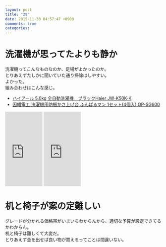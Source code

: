 ```yaml
---
layout: post
title: "29"
date: 2015-11-30 04:57:47 +0900
comments: true
categories: 
---
```


洗濯機が思ってたよりも静か
===
洗濯機ってこんなものなのか、足場がよかったのか。  
とりあえずたしかに聞いていた通り掃除はしやすい。  
よかった。  
組み合わせはこんな感じ。

* <a rel="nofollow" href="http://www.amazon.co.jp/gp/product/B015XKQ8KM/ref=as_li_qf_sp_asin_tl?ie=UTF8&camp=247&creative=1211&creativeASIN=B015XKQ8KM&linkCode=as2&tag=5000164-22">ハイアール 5.0kg 全自動洗濯機　ブラックHaier JW-K50K-K</a><img src="http://ir-jp.amazon-adsystem.com/e/ir?t=5000164-22&l=as2&o=9&a=B015XKQ8KM" width="1" height="1" border="0" alt="" style="border:none !important; margin:0px !important;" />
* <a rel="nofollow" href="http://www.amazon.co.jp/gp/product/B005G2ES5U/ref=as_li_qf_sp_asin_tl?ie=UTF8&camp=247&creative=1211&creativeASIN=B005G2ES5U&linkCode=as2&tag=5000164-22">因幡電工 洗濯機用防振かさ上げ台 ふんばるマン 1セット(4個入) OP-SG600</a><img src="http://ir-jp.amazon-adsystem.com/e/ir?t=5000164-22&l=as2&o=9&a=B005G2ES5U" width="1" height="1" border="0" alt="" style="border:none !important; margin:0px !important;" />

<iframe src="http://rcm-fe.amazon-adsystem.com/e/cm?t=5000164-22&o=9&p=8&l=as1&asins=B015XKQ8KM&ref=qf_sp_asin_til&fc1=000000&IS2=1&lt1=_blank&m=amazon&lc1=0000FF&bc1=000000&bg1=FFFFFF&f=ifr" style="width:120px;height:240px;" scrolling="no" marginwidth="0" marginheight="0" frameborder="0"></iframe>
<iframe src="http://rcm-fe.amazon-adsystem.com/e/cm?t=5000164-22&o=9&p=8&l=as1&asins=B005G2ES5U&ref=qf_sp_asin_til&fc1=000000&IS2=1&lt1=_blank&m=amazon&lc1=0000FF&bc1=000000&bg1=FFFFFF&f=ifr" style="width:120px;height:240px;" scrolling="no" marginwidth="0" marginheight="0" frameborder="0"></iframe>

机と椅子が案の定難しい
===
グレードが分かれる価格帯がいまいちわからんから、適切な予算が設定できてるかわからん。  
机と椅子は難しくて大変だ。  
とりあえず金を出せば良い物が買えるってことは間違いない。
